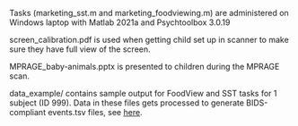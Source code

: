 Tasks (marketing_sst.m and marketing_foodviewing.m) are administered on Windows laptop with Matlab 2021a and Psychtoolbox 3.0.19 

screen_calibration.pdf is used when getting child set up in scanner to make sure they have full view of the screen.

MPRAGE_baby-animals.pptx is presented to children during the MPRAGE scan. 

data_example/ contains sample output for FoodView and SST tasks for 1 subject (ID 999). Data in these files gets processed to generate BIDS-compliant events.tsv files, see [here](ParticipantData/bids/rawdata/sub-999/ses-1/func).
